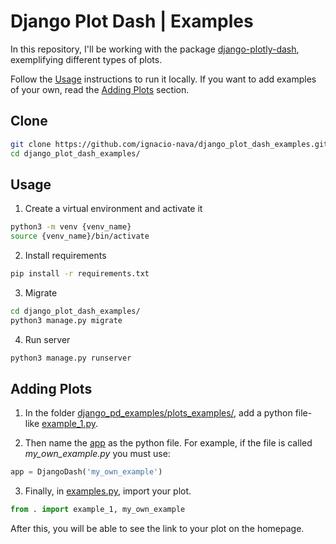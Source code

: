 # Django Plot Dash | Examples
In this repository, I'll be working with the package [django-plotly-dash](https://django-plotly-dash.readthedocs.io/en/latest/index.html), exemplifying different types of plots.

Follow the [Usage](https://github.com/ignacio-nava/django_plot_dash_examples/blob/master/README.md#clone) instructions to run it locally. If you want to add examples of your own, read the [Adding Plots](https://github.com/ignacio-nava/django_plot_dash_examples/blob/master/README.md#adding-plots) section.


## Clone
```bash
git clone https://github.com/ignacio-nava/django_plot_dash_examples.git
cd django_plot_dash_examples/
```

## Usage
1. Create a virtual environment and activate it
```bash
python3 -m venv {venv_name}
source {venv_name}/bin/activate
```

2. Install requirements
```bash
pip install -r requirements.txt
```

3. Migrate
```bash
cd django_plot_dash_examples/
python3 manage.py migrate
```

4. Run server
```bash
python3 manage.py runserver
```

## Adding Plots
1. In the folder [django_pd_examples/plots_examples/](https://github.com/ignacio-nava/django_plot_dash_examples/tree/master/django_pd_examples/plots_examples), add a python file-like [example_1.py](https://github.com/ignacio-nava/django_plot_dash_examples/blob/master/django_pd_examples/plots_examples/example_1.py). 

2. Then name the [app](https://github.com/ignacio-nava/django_plot_dash_examples/blob/cf47e74353162a2af3bc326d46bb52e56e09b50f/django_pd_examples/plots_examples/example_1.py#L7) as the python file. For example, if the file is called *my_own_example.py* you must use:
```python
app = DjangoDash('my_own_example')
```

3. Finally, in [examples.py](https://github.com/ignacio-nava/django_plot_dash_examples/tree/master/django_pd_examples/plots_examples/examples.py), import your plot.
```python
from . import example_1, my_own_example
```

After this, you will be able to see the link to your plot on the homepage.
